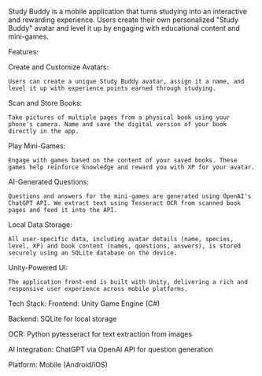 Study Buddy is a mobile application that turns studying into an interactive and rewarding experience. Users create their own personalized "Study Buddy" avatar and level it up by engaging with educational content and mini-games.

Features:

  Create and Customize Avatars:
  
    Users can create a unique Study Buddy avatar, assign it a name, and level it up with experience points earned through studying.

  Scan and Store Books:
  
    Take pictures of multiple pages from a physical book using your phone's camera. Name and save the digital version of your book directly in the app.

  Play Mini-Games:
  
    Engage with games based on the content of your saved books. These games help reinforce knowledge and reward you with XP for your avatar.

  AI-Generated Questions:
  
    Questions and answers for the mini-games are generated using OpenAI's ChatGPT API. We extract text using Tesseract OCR from scanned book pages and feed it into the API.

  Local Data Storage:
  
    All user-specific data, including avatar details (name, species, level, XP) and book content (names, questions, answers), is stored securely using an SQLite database on the device.

  Unity-Powered UI:
  
    The application front-end is built with Unity, delivering a rich and responsive user experience across mobile platforms.

Tech Stack:
  Frontend: Unity Game Engine (C#)

  Backend: SQLite for local storage

  OCR: Python pytesseract for text extraction from images

  AI Integration: ChatGPT via OpenAI API for question generation

  Platform: Mobile (Android/iOS)
